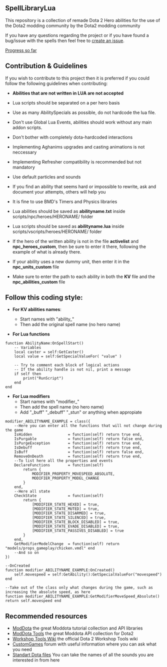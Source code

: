 ## **SpellLibraryLua** 

This repository is a collection of remade Dota 2 Hero abilities for the use of the Dota2 modding community by the Dota2 modding community

If you have any questions regarding the project or if you have found a bug/issue with the spells then feel free to [create an issue](https://github.com/vulkantsk/SpellLibraryLua/issues/new).

[Progress so far](https://docs.google.com/spreadsheets/d/1By8Ccpom5_8i80zciTsneFfCjUOXsWzBDa0Clo9QKWQ/edit#gid=0)

## **Contribution & Guidelines** 

If you wish to contribute to this project then it is preferred if you could follow the following guidelines when contributing:

* **Abilities that are not written in LUA are not accepted**

* Lua scripts should be separated on a per hero basis

* Use as many AbilitySpecials as possible, do not hardcode the lua file.

* Don't use Global Lua Events, abilities should work without any main addon scripts.

* Don't bother with completely dota-hardcoded interactions

* Implementing Aghanims upgrades and casting animations is not neccessary

* Implementing Refresher compatibility is recommended but not mandatory

* Use default particles and sounds

* If you find an ability that seems hard or impossible to rewrite, ask and document your attempts, others will help you

* It is fine to use BMD's Timers and Physics libraries

* Lua abilities should be saved as **abilityname.txt** inside scripts/npc/heroes/HERONAME/ folder

* Lua scripts should be saved as **abilityname.lua** inside scripts/vscripts/heroes/HERONAME/ folder

* If the hero of the written ability is not in the file **activelist** and **npc_heroes_custom**, then be sure to enter it there, following the example of what is already there.

* If your ability uses a new dummy unit, then enter it in the **npc_units_custom** file

* Make sure to enter the path to each ability in both the **KV** file and the **npc_abilities_custom** file

## **Follow this coding style**:

* **For KV abilities names**:
  * Start names with "ability_"
  * Then add the original spell name (no hero name)

* **For Lua functions**

```
function AbilityName:OnSpellStart()
    -- Variables
    local caster = self:GetCaster()
    local value = self:GetSpecialValueFor( "value" )

    -- Try to comment each block of logical actions
    -- If the ability handle is not nil, print a message
    if self then
        print("RunScript")
    end
end
```

* **For Lua modifiers**
  * Start names with "modifier_"
  * Then add the spell name (no hero name)
  * Add "_buff" "_debuff" "_stun" or anything when appropiate

```
modifier_ABILITYNAME_EXAMPLE = class({
    --Here you can enter all the functions that will not change during the game
    IsHidden                = function(self) return true end,
    IsPurgable              = function(self) return false end,
    IsPurgeException 		= function(self) return true end,
    IsDebuff                = function(self) return true end,
    IsBuff                  = function(self) return false end,
    RemoveOnDeath           = function(self) return true end,
    --To list here all the properties and events
    DeclareFunctions        = function(self)
        return {
			MODIFIER_PROPERTY_MOVESPEED_ABSOLUTE,
			MODIFIER_PROPERTY_MODEL_CHANGE
        }
    end,
    --Here all state
    CheckState				= function(self)
    	return {
    		[MODIFIER_STATE_HEXED] = true,
    		[MODIFIER_STATE_MUTED] = true,
			[MODIFIER_STATE_DISARMED] = true,
			[MODIFIER_STATE_SILENCED] = true,
			[MODIFIER_STATE_BLOCK_DISABLED] = true,
			[MODIFIER_STATE_EVADE_DISABLED] = true,
			[MODIFIER_STATE_PASSIVES_DISABLED] = true
    	}
    end,
    GetModifierModelChange 	= function(self) return "models/props_gameplay/chicken.vmdl" end
    --And so on
})

--OnCreated
function modifier_ABILITYNAME_EXAMPLE:OnCreated()
	self.movespeed = self:GetAbility():GetSpecialValueFor("movespeed")
end

--Take out of the class only what changes during the game, such as increasing the absolute speed, as here
function modifier_ABILITYNAME_EXAMPLE:GetModifierMoveSpeed_Absolute() return self.movespeed end
```

## Recommended resources

* [ModDota](https://moddota.com/) the great Moddota tutorial collection and API libraries
* [ModDota Tools](https://moddota.com/api/#!/vscripts) the great Moddota API collection for Dota2 
* [Workshop Tools Wiki](https://developer.valvesoftware.com/wiki/Dota_2_Workshop_Tools) the official Dota 2 Workshop Tools wiki
* [CustomGames](https://customgames.ru/forum/) forum with useful information where you can ask what you need
* [Standart Dota files](https://github.com/SteamDatabase/GameTracking-Dota2/tree/master/game/dota/pak01_dir) You can take the names of all the sounds you are interested in from here
